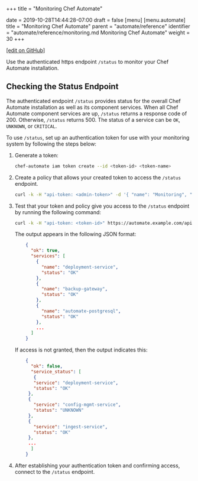 +++
title = "Monitoring Chef Automate"

date = 2019-10-28T14:44:28-07:00
draft = false
[menu]
  [menu.automate]
    title = "Monitoring Chef Automate"
    parent = "automate/reference"
    identifier = "automate/reference/monitoring.md Monitoring Chef Automate"
    weight = 30
+++

[\[edit on GitHub\]](https://github.com/chef/automate/blob/master/components/docs-chef-io/content/automate/monitoring.md)

Use the authenticated https endpoint `/status` to monitor your Chef Automate installation.

## Checking the Status Endpoint

The authenticated endpoint `/status` provides status for the overall Chef Automate installation as well as its component services.
When all Chef Automate component services are up, `/status` returns a response code of 200.
Otherwise, `/status` returns 500. The status of a service can be `OK`, `UNKNOWN`, or `CRITICAL`.

To use `/status`, set up an authentication token for use with your monitoring system by following the steps below:

1. Generate a token:

    ```bash
    chef-automate iam token create --id <token-id> <token-name>
    ```

1. Create a policy that allows your created token to access the `/status` endpoint.

    ```bash
    curl -k -H "api-token: <admin-token>" -d '{ "name": "Monitoring", "id": "monitoring", "members": [ "token:<token-id>" ], "statements": [ { "effect": "ALLOW", "actions": [ "system:status:get" ], "projects": [ "*" ] } ] }' -X POST https://automate.example.com/apis/iam/v2/policies?pretty
    ```

1. Test that your token and policy give you access to the `/status` endpoint by running the following command:

    ```bash
    curl -k -H "api-token: <token-id>" https://automate.example.com/api/v0/status?pretty
    ```

   The output appears in the following JSON format:

   ```json
       {
         "ok": true,
         "services": [
           {
             "name": "deployment-service",
             "status": "OK"
           },
           {
             "name": "backup-gateway",
             "status": "OK"
           },
           {
             "name": "automate-postgresql",
             "status": "OK"
           },
           ...
         ]
       }
   ```

   If access is not granted, then the output indicates this:

   ```json
       {
         "ok": false,
         "service_status": [
          {
          "service": "deployment-service",
          "status": "OK"
        },  
        {
          "service": "config-mgmt-service",
          "status": "UNKNOWN"
        },
        {
          "service": "ingest-service",
          "status": "OK"
        },
        ...
         ]
       }
   ```

1. After establishing your authentication token and confirming access, connect to the `/status` endpoint.
